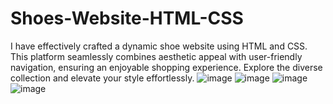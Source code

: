 # Shoes-Website-HTML-CSS
I have effectively crafted a dynamic shoe website using HTML and CSS. This platform seamlessly combines aesthetic appeal with user-friendly navigation, ensuring an enjoyable shopping experience. Explore the diverse collection and elevate your style effortlessly.
![image](https://github.com/MHarrisTariq/Shoes-Website-HTML-CSS/assets/132801815/d335711a-5fe3-40a6-914f-8047775b279a)
![image](https://github.com/MHarrisTariq/Shoes-Website-HTML-CSS/assets/132801815/2d415278-e353-4c39-bb1e-5f656509244c)
![image](https://github.com/MHarrisTariq/Shoes-Website-HTML-CSS/assets/132801815/c313046b-66ef-4b30-a250-8492a4fd3d5e)
![image](https://github.com/MHarrisTariq/Shoes-Website-HTML-CSS/assets/132801815/3954a3d6-dc1e-4dc7-abbc-f3d8b0a37927)
